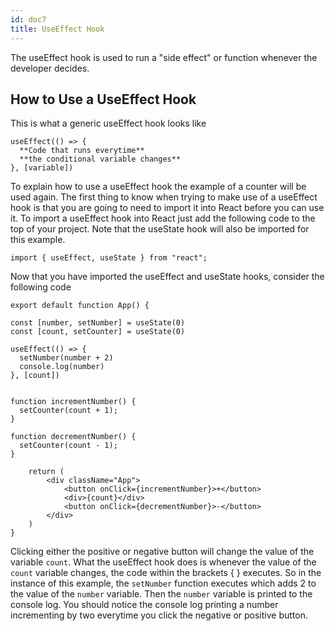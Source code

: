 ```yaml
---
id: doc7
title: UseEffect Hook
---
```


The useEffect hook is used to run a "side effect" or function whenever the developer decides.

## How to Use a UseEffect Hook

This is what a generic useEffect hook looks like
```
useEffect(() => {
  **Code that runs everytime**
  **the conditional variable changes**
}, [variable])
```

To explain how to use a useEffect hook the example of a counter will be used again. The first thing to know when trying to make use of a useEffect hook is that you are going to need to import it into React before you can use it. To import a useEffect hook into React just add the following code to the top of your project. Note that the useState hook will also be imported for this example.

```
import { useEffect, useState } from "react";
```

Now that you have imported the useEffect and useState hooks, consider the following code

```
export default function App() {

const [number, setNumber] = useState(0)
const [count, setCounter] = useState(0)

useEffect(() => {
  setNumber(number + 2)
  console.log(number)
}, [count])


function incrementNumber() {
  setCounter(count + 1);
}

function decrementNumber() {
  setCounter(count - 1);
}

    return (
        <div className="App">
            <button onClick={incrementNumber}>+</button>
            <div>{count}</div>
            <button onClick={decrementNumber}>-</button>
        </div>
    )
}
```

Clicking either the positive or negative button will change the value of the variable `count`. What the useEffect hook does is whenever the value of the `count` variable changes, the code within the brackets { } executes. So in the instance of this example, the `setNumber` function executes which adds 2 to the value of the `number` variable. Then the `number` variable is printed to the console log. You should notice the console log printing a number incrementing by two everytime you click the negative or positive button.
